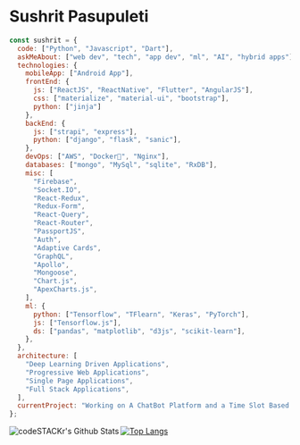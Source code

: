# Sushrit Pasupuleti

```javascript
const sushrit = {
  code: ["Python", "Javascript", "Dart"],
  askMeAbout: ["web dev", "tech", "app dev", "ml", "AI", "hybrid apps"],
  technologies: {
    mobileApp: ["Android App"],
    frontEnd: {
      js: ["ReactJS", "ReactNative", "Flutter", "AngularJS"],
      css: ["materialize", "material-ui", "bootstrap"],
      python: ["jinja"]
    },
    backEnd: {
      js: ["strapi", "express"],
      python: ["django", "flask", "sanic"],
    },
    devOps: ["AWS", "Docker🐳", "Nginx"],
    databases: ["mongo", "MySql", "sqlite", "RxDB"],
    misc: [
      "Firebase",
      "Socket.IO",
      "React-Redux",
      "Redux-Form",
      "React-Query",
      "React-Router",
      "PassportJS",
      "Auth",
      "Adaptive Cards",
      "GraphQL",
      "Apollo",
      "Mongoose",
      "Chart.js",
      "ApexCharts.js",
    ],
    ml: {
      python: ["Tensorflow", "TFlearn", "Keras", "PyTorch"],
      js: ["Tensorflow.js"],
      ds: ["pandas", "matplotlib", "d3js", "scikit-learn"],
    },
  },
  architecture: [
    "Deep Learning Driven Applications",
    "Progressive Web Applications",
    "Single Page Applications",
    "Full Stack Applications",
  ],
  currentProject: "Working on A ChatBot Platform and a Time Slot Based Hospital Reservation System",
};
```

<img align="left" alt="codeSTACKr's Github Stats" src="https://github-readme-stats.vercel.app/api?username=SushritPasupuleti&show_icons=true&hide_border=true&theme=blue-green&count_private=true" />


[![Top Langs](https://github-readme-stats.vercel.app/api/top-langs/?username=SushritPasupuleti&layout=compact&hide=)](https://github.com/SushritPasupuleti/github-readme-stats)
